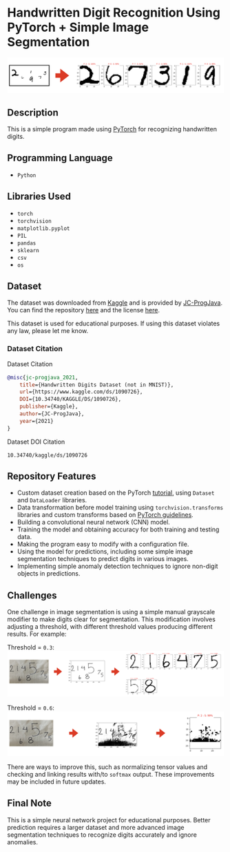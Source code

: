 # Handwritten Digit Recognition Using PyTorch + Simple Image Segmentation

![img](readme_files/image_1.png)

## **Description**
This is a simple program made using [PyTorch](https://pytorch.org) for recognizing handwritten digits.

## Programming Language
* `Python`

## Libraries Used
* `torch`
* `torchvision`
* `matplotlib.pyplot`
* `PIL`
* `pandas`
* `sklearn`
* `csv`
* `os`

## **Dataset**
The dataset was downloaded from [Kaggle](https://www.kaggle.com/datasets/jcprogjava/handwritten-digits-dataset-not-in-mnist) and is provided by [JC-ProgJava](https://github.com/JC-ProgJava/Handwritten-Digit-Dataset). You can find the repository [here](https://github.com/JC-ProgJava/Handwritten-Digit-Dataset) and the license [here](https://github.com/JC-ProgJava/Handwritten-Digit-Dataset/blob/main/LICENSE.md). 

This dataset is used for educational purposes. If using this dataset violates any law, please let me know.

### Dataset Citation

Dataset Citation

```bibtex
@misc{jc-progjava_2021,
    title={Handwritten Digits Dataset (not in MNIST)},
    url={https://www.kaggle.com/ds/1090726},
    DOI={10.34740/KAGGLE/DS/1090726},
    publisher={Kaggle},
    author={JC-ProgJava},
    year={2021}
}
```

Dataset DOI Citation
```
10.34740/kaggle/ds/1090726
```



## **Repository Features**
* Custom dataset creation based on the PyTorch [tutorial](https://pytorch.org/tutorials/beginner/data_loading_tutorial.html), using `Dataset` and `DataLoader` libraries.
* Data transformation before model training using `torchvision.transforms` libraries and custom transforms based on [PyTorch guidelines](https://pytorch.org/tutorials/beginner/data_loading_tutorial.html#transforms).
* Building a convolutional neural network (CNN) model.
* Training the model and obtaining accuracy for both training and testing data.
* Making the program easy to modify with a configuration file.
* Using the model for predictions, including some simple image segmentation techniques to predict digits in various images.
* Implementing simple anomaly detection techniques to ignore non-digit objects in predictions.

## **Challenges**
One challenge in image segmentation is using a simple manual grayscale modifier to make digits clear for segmentation. This modification involves adjusting a threshold, with different threshold values producing different results. For example:

Threshold = `0.3`:
![img](readme_files/image_2.png)

Threshold = `0.6`:
![img](readme_files/image_3.png)

There are ways to improve this, such as normalizing tensor values and checking and linking results with/to `softmax` output. These improvements may be included in future updates.

## **Final Note**
This is a simple neural network project for educational purposes. Better prediction requires a larger dataset and more advanced image segmentation techniques to recognize digits accurately and ignore anomalies.
